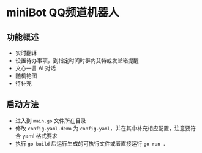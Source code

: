 # miniBot QQ频道机器人

## 功能概述
- 实时翻译
- 设置待办事项，到指定时间时群内艾特或发邮箱提醒
- 文心一言 AI 对话
- 随机铯图
- 待补充


## 启动方法
- 进入到 `main.go` 文件所在目录
- 修改 `config.yaml.demo` 为 `config.yaml`，并在其中补充相应配置，注意要符合 yaml 格式要求
- 执行 `go build` 后运行生成的可执行文件或者直接运行 `go run .`